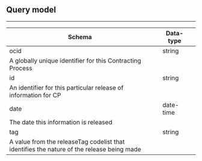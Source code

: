 ## Query model
---


[](/schema/CN_Parent_Query_Model.schema.json)


| Schema                                                                                    |  | Data-type |  |
|-------------------------------------------------------------------------------------------|--|-----------|--|
| ocid                                                                                      |  | string    |  |
| A globally unique identifier for this Contracting Process                                 |  |           |  |
| id                                                                                        |  | string    |  |
| An identifier for this particular release of information for CP                           |  |           |  |
| date                                                                                      |  | date-time |  |
| The date this information is released                                                     |  |           |  |
| tag                                                                                       |  | string    |  |
| A value from the releaseTag codelist that identifies the nature of the release being made |  |           |  |